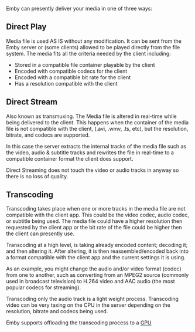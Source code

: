Emby can presently deliver your media in one of three ways:

## Direct Play
Media file is used AS IS without any modification.  It can be sent from the Emby server or (some clients) allowed to be played directly from the file system. The media fits all the criteria needed by the client including:

* Stored in a compatible file container playable by the client
* Encoded with compatible codecs for the client
* Encoded with a compatible bit rate for the client
* Has a resolution compatible with the client

## Direct Stream
Also known as transmuxing. The Media file is altered in real-time while being delivered to the client.  This happens when the container of the media file is not compatible with the client, (.avi, .wmv, .ts, etc), but the resolution, bitrate, and codecs are supported.

In this case the server extracts the internal tracks of the media file such as the video, audio & subtitle tracks and rewrites the file in real-time to a compatible container format the client does support.

Direct Streaming does not touch the video or audio tracks in anyway so there is no loss of quality.

## Transcoding
Transcoding takes place when one or more tracks in the media file are not compatible with the client app.  This could be the video codec, audio codec, or subtitle being used. The media file could have a higher resolution then requested by the client app or the bit rate of the file could be higher then the client can presently use.

Transcoding at a high level, is taking already encoded content; decoding it; and then altering it.  After altering, it is then reassembled/encoded back into a format compatible with the client app and the current settings it is using.

As an example, you might change the audio and/or video format (codec) from one to another, such as converting from an MPEG2 source (commonly used in broadcast television) to H.264 video and AAC audio (the most popular codecs for streaming).

Transcoding only the audio track is a light weight process.
Transcoding video can be very taxing on the CPU in the server depending on the resolution, bitrate and codecs being used.

Emby supports offloading the transcoding process to a [GPU](Hardware-Acceleration-Overview)


